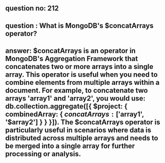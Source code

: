 
      
## question no: 212

## question : What is MongoDB's $concatArrays operator?

## answer: $concatArrays is an operator in MongoDB's Aggregation Framework that concatenates two or more arrays into a single array. This operator is useful when you need to combine elements from multiple arrays within a document. For example, to concatenate two arrays 'array1' and 'array2', you would use: db.collection.aggregate([{ $project: { combinedArray: { $concatArrays: ['$array1', '$array2'] } } }]). The $concatArrays operator is particularly useful in scenarios where data is distributed across multiple arrays and needs to be merged into a single array for further processing or analysis.
      